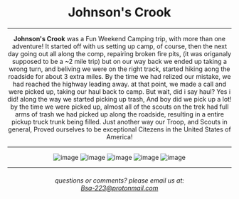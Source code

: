 <h1>Johnson's Crook</h1>

  <hr>

<strong>Johnson's Crook</strong> was a Fun Weekend Camping trip, with more than one adventure! It started off with us setting up camp, of course, then the next day going out all 
along the comp, repairing broken fire pits, (it was origanaly supposed to be a ~2 mile trip) but on our way back we ended up taking a wrong turn, and beliving we were on the right track,
started hiking aong the roadside for about 3 extra miles. By the time we had relized our mistake, we had reached the highway leading away. at that point, we made a call and were picked up, taking our haul back to 
camp. But wait, did i say haul? Yes i did! along the way we started picking up trash, And boy did we pick up a lot! by the time we were picked up, almost all of the scouts on the trek 
had full arms of trash we had picked up along the roadside, resulting in a entire pickup truck trunk being filled. Just another way our Troop, and Scouts in general, Proved ourselves
to be exceptional Citezens in the United States of America!

<hr>

![image](https://github.com/Troop223/troop223.github.io/assets/168667435/3bfe890e-6264-483c-8967-a00785cc4428)
![image](https://github.com/Troop223/troop223.github.io/assets/168667435/ea2ea25b-159e-4c7d-923e-029e30f8fd1e)
![image](https://github.com/Troop223/troop223.github.io/assets/168667435/610eaf04-b8b5-4c64-9c70-ad5b53f3c273)
![image](https://github.com/Troop223/troop223.github.io/assets/168667435/cfef3b66-fa12-458c-bc7f-2dd38dc6a1f4)
![image](https://github.com/Troop223/troop223.github.io/assets/168667435/09dd50f4-9ce0-4e97-b32d-87b6fdaafe0c)


<hr>

 <h6>
   
   questions or comments? please email us at:  
<a href="mailto:Bsa-223@protonmail.com">Bsa-223@protonmail.com </a>

</h6>

<style>

body{

text-align: center;

  
}

  
</style>
